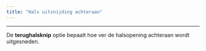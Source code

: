 ```yaml
---
title: "Hals uitsnijding achteraan"
---
```


***

De **terughalsknip** optie bepaalt hoe ver de halsopening achteraan wordt uitgesneden.




